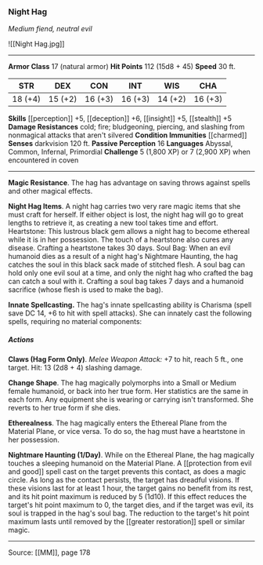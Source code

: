 ### Night Hag
_Medium fiend, neutral evil_

![[Night Hag.jpg]]




---

**Armor Class** 17 (natural armor)
**Hit Points** 112 (15d8 + 45)
**Speed** 30 ft.

| STR     | DEX     | CON     | INT     | WIS     | CHA     |
|---------|---------|---------|---------|---------|---------|
| 18 (+4) | 15 (+2) | 16 (+3) | 16 (+3) | 14 (+2) | 16 (+3) |

**Skills** [[perception]] +5, [[deception]] +6, [[insight]] +5, [[stealth]] +5
**Damage Resistances** cold; fire; bludgeoning, piercing, and slashing from nonmagical attacks that aren't silvered
**Condition Immunities** [[charmed]]
**Senses** darkvision 120 ft.
**Passive Perception** 16
**Languages** Abyssal, Common, Infernal, Primordial
**Challenge** 5 (1,800 XP) or 7 (2,900 XP) when encountered in coven

---

**Magic Resistance**. The hag has advantage on saving throws against spells and other magical effects.

**Night Hag Items**. A night hag carries two very rare magic items that she must craft for herself. If either object is lost, the night hag will go to great lengths to retrieve it, as creating a new tool takes time and effort. Heartstone: This lustrous black gem allows a night hag to become ethereal while it is in her possession. The touch of a heartstone also cures any disease. Crafting a heartstone takes 30 days. Soul Bag: When an evil humanoid dies as a result of a night hag's Nightmare Haunting, the hag catches the soul in this black sack made of stitched flesh. A soul bag can hold only one evil soul at a time, and only the night hag who crafted the bag can catch a soul with it. Crafting a soul bag takes 7 days and a humanoid sacrifice (whose flesh is used to make the bag).

**Innate Spellcasting.** The hag's innate spellcasting ability is Charisma (spell save DC 14, +6 to hit with spell attacks). She can innately cast the following spells, requiring no material components:

##### Actions
**Claws (Hag Form Only)**. _Melee Weapon Attack:_ +7 to hit, reach 5 ft., one target. Hit: 13 (2d8 + 4) slashing damage.

**Change Shape**. The hag magically polymorphs into a Small or Medium female humanoid, or back into her true form. Her statistics are the same in each form. Any equipment she is wearing or carrying isn't transformed. She reverts to her true form if she dies.

**Etherealness**. The hag magically enters the Ethereal Plane from the Material Plane, or vice versa. To do so, the hag must have a heartstone in her possession.

**Nightmare Haunting (1/Day)**. While on the Ethereal Plane, the hag magically touches a sleeping humanoid on the Material Plane. A [[protection from evil and good]] spell cast on the target prevents this contact, as does a magic circle. As long as the contact persists, the target has dreadful visions. If these visions last for at least 1 hour, the target gains no benefit from its rest, and its hit point maximum is reduced by 5 (1d10). If this effect reduces the target's hit point maximum to 0, the target dies, and if the target was evil, its soul is trapped in the hag's soul bag. The reduction to the target's hit point maximum lasts until removed by the  [[greater restoration]] spell or similar magic.


---

Source: [[MM]], page 178